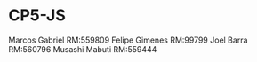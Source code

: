 # CP5-JS
Marcos Gabriel RM:559809
Felipe Gimenes RM:99799
Joel Barra RM:560796
Musashi Mabuti RM:559444
